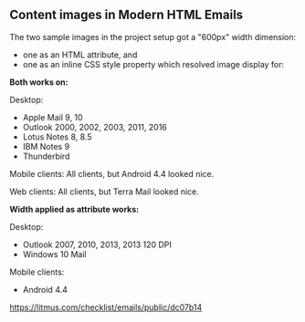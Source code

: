 ## Content images in Modern HTML Emails

The two sample images in the project setup got a "600px" width dimension:
- one as an HTML attribute, and 
- one as an inline CSS style property 
which resolved image display for:

**Both works on:**

Desktop:
- Apple Mail 9, 10
- Outlook 2000, 2002, 2003, 2011, 2016
- Lotus Notes 8, 8.5
- IBM Notes 9
- Thunderbird

Mobile clients:
All clients, but Android 4.4 looked nice.

Web clients:
All clients, but Terra Mail looked nice.

**Width applied as attribute works:** 

Desktop:
- Outlook 2007, 2010, 2013, 2013 120 DPI
- Windows 10 Mail

Mobile clients:
- Android 4.4

https://litmus.com/checklist/emails/public/dc07b14